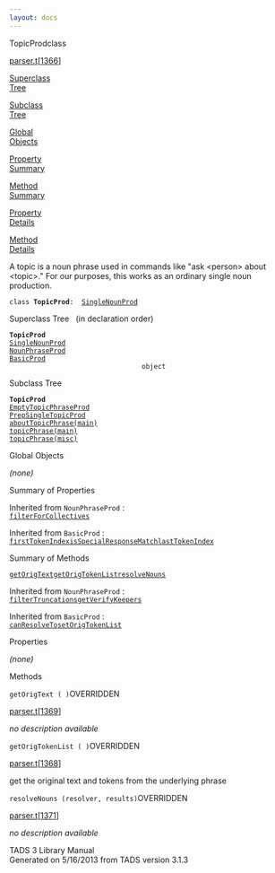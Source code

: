```yaml
---
layout: docs
---
```

<span class="title">TopicProd</span><span class="type">class</span>

[parser.t](../file/parser.t.html)\[[1366](../source/parser.t.html#1366)\]

[Superclass  
Tree](#_SuperClassTree_)

[Subclass  
Tree](#_SubClassTree_)

[Global  
Objects](#_ObjectSummary_)

[Property  
Summary](#_PropSummary_)

[Method  
Summary](#_MethodSummary_)

[Property  
Details](#_Properties_)

[Method  
Details](#_Methods_)



A topic is a noun phrase used in commands like "ask \<person\> about
\<topic\>." For our purposes, this works as an ordinary single noun
production.

`class `**`TopicProd`**` :   `[`SingleNounProd`](../object/SingleNounProd.html)



<span id="_SuperClassTree_"></span>



<span class="hdln">Superclass Tree</span>   (in declaration order)



**`TopicProd`**  
[`SingleNounProd`](../object/SingleNounProd.html)  
[`NounPhraseProd`](../object/NounPhraseProd.html)  
[`BasicProd`](../object/BasicProd.html)  
`                                 object`  
<span id="_SubClassTree_"></span>



<span class="hdln">Subclass Tree</span>  



**`TopicProd`**  
[`EmptyTopicPhraseProd`](../object/EmptyTopicPhraseProd.html)  
[`PrepSingleTopicProd`](../object/PrepSingleTopicProd.html)  
[`aboutTopicPhrase(main)`](../object/aboutTopicPhrase(main).html)  
[`topicPhrase(main)`](../object/topicPhrase(main).html)  
[`topicPhrase(misc)`](../object/topicPhrase(misc).html)  
<span id="_ObjectSummary_"></span>



<span class="hdln">Global Objects</span>  



*(none)* <span id="_PropSummary_"></span>



<span class="hdln">Summary of Properties</span>  







Inherited from `NounPhraseProd` :  
[`filterForCollectives`](../object/NounPhraseProd.html#filterForCollectives)

Inherited from `BasicProd` :  
[`firstTokenIndex`](../object/BasicProd.html#firstTokenIndex)[`isSpecialResponseMatch`](../object/BasicProd.html#isSpecialResponseMatch)[`lastTokenIndex`](../object/BasicProd.html#lastTokenIndex)

<span id="_MethodSummary_"></span>



<span class="hdln">Summary of Methods</span>  



[`getOrigText`](#getOrigText)[`getOrigTokenList`](#getOrigTokenList)[`resolveNouns`](#resolveNouns)



Inherited from `NounPhraseProd` :  
[`filterTruncations`](../object/NounPhraseProd.html#filterTruncations)[`getVerifyKeepers`](../object/NounPhraseProd.html#getVerifyKeepers)

Inherited from `BasicProd` :  
[`canResolveTo`](../object/BasicProd.html#canResolveTo)[`setOrigTokenList`](../object/BasicProd.html#setOrigTokenList)

<span id="_Properties_"></span>



<span class="hdln">Properties</span>  



*(none)* <span id="_Methods_"></span>



<span class="hdln">Methods</span>  



<span id="getOrigText"></span>

`getOrigText ( )`<span class="rem">OVERRIDDEN</span>

[parser.t](../file/parser.t.html)\[[1369](../source/parser.t.html#1369)\]



*no description available*



<span id="getOrigTokenList"></span>

`getOrigTokenList ( )`<span class="rem">OVERRIDDEN</span>

[parser.t](../file/parser.t.html)\[[1368](../source/parser.t.html#1368)\]



get the original text and tokens from the underlying phrase



<span id="resolveNouns"></span>

`resolveNouns (resolver, results)`<span class="rem">OVERRIDDEN</span>

[parser.t](../file/parser.t.html)\[[1371](../source/parser.t.html#1371)\]



*no description available*





TADS 3 Library Manual  
Generated on 5/16/2013 from TADS version 3.1.3


